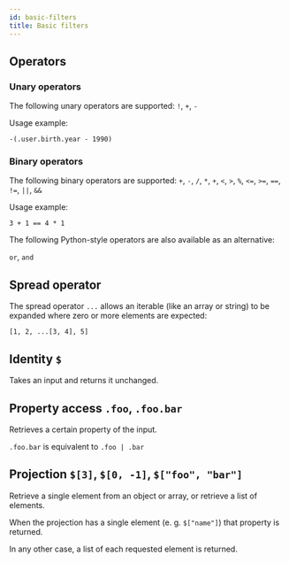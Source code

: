 ```yaml
---
id: basic-filters
title: Basic filters
---
```


## Operators

### Unary operators

The following unary operators are supported:
`!`, `+`, `-`

Usage example:

`-(.user.birth.year - 1990)`

### Binary operators

The following binary operators are supported:
`+`, `-`, `/`, `*`, `+`, `<`, `>`, `%`, `<=`, `>=`, `==`, `!=`, `||`, `&&`

Usage example:

`3 + 1 == 4 * 1`

The following Python-style operators are also available as an alternative:

`or`, `and`

## Spread operator

The spread operator `...` allows an iterable (like an array or string) to be
expanded where zero or more elements are expected:

```
[1, 2, ...[3, 4], 5]
```

## Identity `$`

Takes an input and returns it unchanged.

## Property access `.foo`, `.foo.bar`

Retrieves a certain property of the input.

`.foo.bar` is equivalent to `.foo | .bar`

## Projection  `$[3]`, `$[0, -1]`, `$["foo", "bar"]`

Retrieve a single element from an object or array, or retrieve a list of
elements.

When the projection has a single element (e. g. `$["name"]`) that property is
returned.

In any other case, a list of each requested element is returned.
